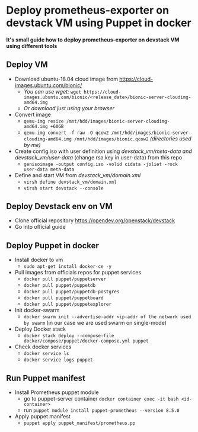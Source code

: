# Deploy prometheus-exporter on devstack VM using Puppet in docker
#### It's small guide how to deploy prometheus-exporter on devstack VM using different tools

## Deploy VM

* Download ubuntu-18.04 cloud image from https://cloud-images.ubuntu.com/bionic/ 
  * *You can use wget:* `wget https://cloud-images.ubuntu.com/bionic/<release_date>/bionic-server-cloudimg-amd64.img`
  * *Or download just using your browser*
* Convert image
  * `qemu-img resize /mnt/hdd/images/bionic-server-cloudimg-amd64.img +60GB`
  * `qemu-img convert -f raw -O qcow2 /mnt/hdd/images/bionic-server-cloudimg-amd64.img /mnt/hdd/images/bionic.qcow2` *(directories used by me)*
* Create config.iso with user definition using *devstack_vm/meta-data and devstack_vm/user-data* (change rsa.key in user-data) from this repo
  * `genisoimage -output config.iso -volid cidata -joliet -rock user-data meta-data`
* Define and start VM from *devstack_vm/domain.xml*
  * `virsh define devstack_vm/domain.xml`
  * `virsh start devstack --console`
  
## Deploy Devstack env on VM

* Clone official repository https://opendev.org/openstack/devstack
* Go into official guide

## Deploy Puppet in docker

* Install docker to vm
  * `sudo apt-get install docker-ce -y`
* Pull images from officials repos for puppet services
  * `docker pull puppet/puppetserver`
  * `docker pull puppet/puppetdb`
  * `docker pull puppet/puppetdb-postgres`
  * `docker pull puppet/puppetboard`
  * `docker pull puppet/puppetexplorer`
* Init docker-swarm 
  * `docker swarm init --advertise-addr <ip-addr of the network used by swarm` (in our case we are used swarm on single-mode)
* Deploy Docker stack
  * `docker stack deploy --compose-file docker/compose/puppet/docker-compose.yml puppet`
* Check docker services
  * `docker service ls`
  * `docker service logs puppet`

## Run Puppet manifest

* Install Prometheus puppet module
  * go to puppet-server container `docker container exec -it bash <id-container>`
  * run `puppet module install puppet-prometheus --version 8.5.0 `
* Apply puppet manifest
  * `puppet apply puppet_manifest/prometheus.pp`

